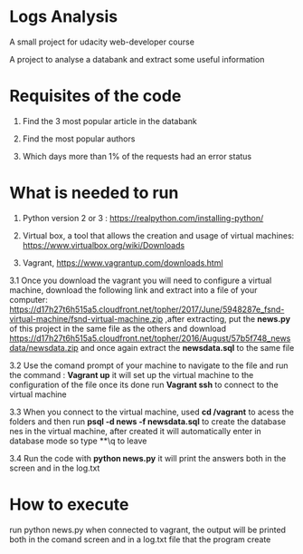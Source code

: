 # Logs Analysis
A small project for udacity web-developer course

A project to analyse a databank and extract some useful information


# Requisites of the code
1. Find the 3 most popular article in the databank 

2. Find the most popular authors

3. Which days more than 1% of the requests had an error status

# What is needed to run
 
1. Python version 2 or 3 : https://realpython.com/installing-python/

2. Virtual box, a tool that allows the creation and usage of virtual machines: https://www.virtualbox.org/wiki/Downloads

3. Vagrant, https://www.vagrantup.com/downloads.html

3.1 Once you download the vagrant you will need to configure a virtual machine, download the following link and extract into a file of    your computer: https://d17h27t6h515a5.cloudfront.net/topher/2017/June/5948287e_fsnd-virtual-machine/fsnd-virtual-machine.zip ,after extracting, put the **news.py** of this project in the same file as the others and download https://d17h27t6h515a5.cloudfront.net/topher/2016/August/57b5f748_newsdata/newsdata.zip and once again extract the **newsdata.sql** to the same file

3.2 Use the comand prompt of your machine to navigate to the file and run the command : **Vagrant up** it will set up the virtual machine to the configuration of the file once its done run **Vagrant ssh** to connect to the virtual machine

3.3 When you connect to the virtual machine, used **cd /vagrant** to acess the folders and then run **psql -d news -f newsdata.sql** to create the database nes in the virtual machine, after created it will automatically enter in database mode so type **\q to leave

3.4 Run the code with **python news.py** it will print the answers both in the screen and in the log.txt


# How to execute

run python news.py when connected to vagrant, the output will be printed both in the comand screen and in a log.txt file that the program create
